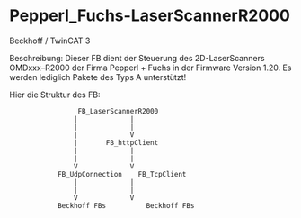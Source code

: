 # Pepperl_Fuchs-LaserScannerR2000

Beckhoff / TwinCAT 3

Beschreibung:
Dieser FB dient der Steuerung des 2D-LaserScanners OMDxxx–R2000 der Firma Pepperl + Fuchs in der Firmware Version 1.20.
Es werden lediglich Pakete des Typs A unterstützt!

Hier die Struktur des FB:
	
					 FB_LaserScannerR2000
					|		      |
					|		      |
					|		      V
					|		FB_httpClient
					|		      |
					|		      |
					V		      V	
				FB_UdpConnection	FB_TcpClient
					|		      |
					|		      |
					V		      V
				Beckhoff FBs		  Beckhoff FBs
				
